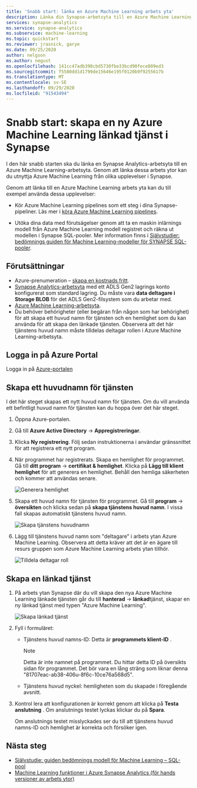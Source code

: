 ```yaml
---
title: 'Snabb start: länka en Azure Machine Learning arbets yta'
description: Länka din Synapse-arbetsyta till en Azure Machine Learning-arbetsyta
services: synapse-analytics
ms.service: synapse-analytics
ms.subservice: machine-learning
ms.topic: quickstart
ms.reviewer: jrasnick, garye
ms.date: 09/25/2020
author: nelgson
ms.author: negust
ms.openlocfilehash: 141cc47adb398cbd5730fbe33bcd90fece809ed3
ms.sourcegitcommit: f5580dd1d1799de15646e195f0120b9f9255617b
ms.translationtype: MT
ms.contentlocale: sv-SE
ms.lasthandoff: 09/29/2020
ms.locfileid: "91543494"
---
```

# <a name="quickstart-create-a-new-azure-machine-learning-linked-service-in-synapse"></a>Snabb start: skapa en ny Azure Machine Learning länkad tjänst i Synapse

I den här snabb starten ska du länka en Synapse Analytics-arbetsyta till en Azure Machine Learning-arbetsyta. Genom att länka dessa arbets ytor kan du utnyttja Azure Machine Learning från olika upplevelser i Synapse.

Genom att länka till en Azure Machine Learning arbets yta kan du till exempel använda dessa upplevelser:

- Kör Azure Machine Learning pipelines som ett steg i dina Synapse-pipeliner. Läs mer i [köra Azure Machine Learning pipelines](/azure/data-factory/transform-data-machine-learning-service).

- Utöka dina data med förutsägelser genom att ta en maskin inlärnings modell från Azure Machine Learning modell registret och räkna ut modellen i Synapse SQL-pooler. Mer information finns i [Självstudier: bedömnings guiden för Machine Learning-modeller för SYNAPSE SQL-pooler](tutorial-sql-pool-model-scoring-wizard.md).

## <a name="prerequisites"></a>Förutsättningar

- Azure-prenumeration – [skapa en kostnads fritt](https://azure.microsoft.com/free/).
- [Synapse Analytics-arbetsyta](../get-started-create-workspace.md) med ett ADLS Gen2 lagrings konto konfigurerat som standard lagring. Du måste vara **data deltagare i Storage BLOB** för det ADLS Gen2-filsystem som du arbetar med.
- [Azure Machine Learning-arbetsyta](/azure/machine-learning/how-to-manage-workspace).
- Du behöver behörigheter (eller begäran från någon som har behörighet) för att skapa ett huvud namn för tjänsten och en hemlighet som du kan använda för att skapa den länkade tjänsten. Observera att det här tjänstens huvud namn måste tilldelas deltagar rollen i Azure Machine Learning-arbetsyta.

## <a name="sign-in-to-the-azure-portal"></a>Logga in på Azure Portal

Logga in på [Azure-portalen](https://portal.azure.com/)

## <a name="create-a-service-principal"></a>Skapa ett huvudnamn för tjänsten

I det här steget skapas ett nytt huvud namn för tjänsten. Om du vill använda ett befintligt huvud namn för tjänsten kan du hoppa över det här steget.
1. Öppna Azure-portalen. 

1. Gå till **Azure Active Directory**  ->  **Appregistreringar**.

1. Klicka **Ny registrering**. Följ sedan instruktionerna i användar gränssnittet för att registrera ett nytt program.

1. När programmet har registrerats. Skapa en hemlighet för programmet. Gå till **ditt program**  ->  **certifikat & hemlighet**. Klicka på **Lägg till klient hemlighet** för att generera en hemlighet. Behåll den hemliga säkerheten och kommer att användas senare.

   ![Generera hemlighet](media/quickstart-integrate-azure-machine-learning/quickstart-integrate-azure-machine-learning-createsp-00a.png)

1. Skapa ett huvud namn för tjänsten för programmet. Gå till **program**  ->  **översikten** och klicka sedan på **skapa tjänstens huvud namn**. I vissa fall skapas automatiskt tjänstens huvud namn.

   ![Skapa tjänstens huvudnamn](media/quickstart-integrate-azure-machine-learning/quickstart-integrate-azure-machine-learning-createsp-00b.png)

1. Lägg till tjänstens huvud namn som "deltagare" i arbets ytan Azure Machine Learning. Observera att detta kräver att det är en ägare till resurs gruppen som Azure Machine Learning arbets ytan tillhör.

   ![Tilldela deltagar roll](media/quickstart-integrate-azure-machine-learning/quickstart-integrate-azure-machine-learning-createsp-00c.png)

## <a name="create-a-linked-service"></a>Skapa en länkad tjänst

1. På arbets ytan Synapse där du vill skapa den nya Azure Machine Learning länkade tjänsten går du till **hanterad**  ->  **länkad**tjänst, skapar en ny länkad tjänst med typen "Azure Machine Learning".

   ![Skapa länkad tjänst](media/quickstart-integrate-azure-machine-learning/quickstart-integrate-azure-machine-learning-create-linked-service-00a.png)

2. Fyll i formuläret:

   - Tjänstens huvud namns-ID: Detta är **programmets klient-ID** .
  
     > [!NOTE]
     > Detta är inte namnet på programmet. Du hittar detta ID på översikts sidan för programmet. Det bör vara en lång sträng som liknar denna "81707eac-ab38-406u-8f6c-10ce76a568d5".

   - Tjänstens huvud nyckel: hemligheten som du skapade i föregående avsnitt.

3. Kontrol lera att konfigurationen är korrekt genom att klicka på **Testa anslutning** . Om anslutnings testet lyckas klickar du på **Spara**.

   Om anslutnings testet misslyckades ser du till att tjänstens huvud namns-ID och hemlighet är korrekta och försöker igen.

## <a name="next-steps"></a>Nästa steg

- [Självstudie: guiden bedömnings modell för Machine Learning – SQL-pool](tutorial-sql-pool-model-scoring-wizard.md)
- [Machine Learning funktioner i Azure Synapse Analytics (för hands versioner av arbets ytor)](what-is-machine-learning.md)
